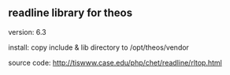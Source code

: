 readline library for theos
-------------

version:
6.3

install:
copy include & lib directory to /opt/theos/vendor

source code:
http://tiswww.case.edu/php/chet/readline/rltop.html
